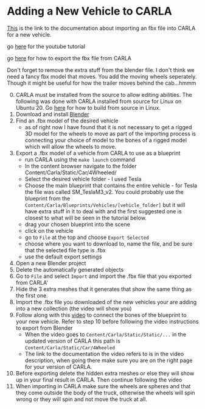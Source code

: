 # Adding a New Vehicle to CARLA
[This](https://carla.readthedocs.io/en/latest/tuto_content_authoring_vehicles/) is the link to the documentation about importing an fbx file into CARLA for a new vehicle.

go [here](https://www.youtube.com/watch?v=0F3ugwkISGk) for the youtube tutorial

go [here](https://forums.unrealengine.com/t/export-fbx-from-ue4/374740/2) for how to export the fbx file from CARLA

Don't forget to remove the extra stuff from the blender file.
I don't think we need a fancy fbx model that moves. You add the moving wheels seperately. Though it might be useful for how the trailer moves behind the cab...hmmm

0. CARLA must be installed from the source to allow editing abilities. The following was done with CARLA installed from source for Linux on Ubuntu 20. Go [here](https://carla.readthedocs.io/en/latest/build_linux/) for how to build from source in Linux.
1. Download and install [Blender](https://www.blender.org/download/)
2. Find an .fbx model of the desired vehicle
    - as of right now I have found that it is not necessary to get a rigged 3D model for the wheels to move as part of the importing process is connecting your choice of model to the bones of a rigged model which will allow the wheels to move.
3. Export a .fbx model of a vehicle from CARLA to use as a blueprint
    - run CARLA using the `make launch` command
    - In the content browser navigate to the folder Content/Carla/Static/Car/4Wheeled/
    - Select the desired vehicle folder - I used Tesla
    - Choose the main blueprint that contains the entire vehicle - for Tesla the file was called SM_TeslaM3_v2. You could probably use the blueprint from the `Content/Carla/Blueprints/Vehicles/[vehicle_folder]` but it will have extra stuff in it to deal with and the first suggested one is closest to what will be seen in the tutorial below.
    - drag your chosen blueprint into the scene
    - click on the vehicle
    - go to `File` at the top and choose `Export Selected`
    - choose where you want to download to, name the file, and be sure that the selected file type is .fbx
    - use the default export settings
4. Open a new Blender project
5. Delete the automatically generated objects
6. Go to `File` and select `Import` and import the .fbx file that you exported from CARLA'
7. Hide the 3 extra meshes that it generates that show the same thing as the first one.
8. Import the .fbx file you downloaded of the new vehicles your are adding into a new collection (the video will show you)
9. Follow along with this [video](https://www.youtube.com/watch?v=0F3ugwkISGk) to connect the bones of the blueprint to your new vehicle. Refer to step 10 before following the video instructions to export from Blender
    - When the video goes to `Content/Carla/Static/Static/...` in the updated version of CARLA this path is `Content/Carla/Static/Car/4Wheeled`
    - The link to the documentation the video refers to is in the video description, when going there make sure you are on the right page for your version of CARLA.
10. Before exporting delete the hidden extra meshes or else they will show up in your final result in CARLA. Then continue following the video
11. When importing in CARLA make sure the wheels are spheres and that they come outside the body of the truck, otherwise the wheels will spin wrong or they will spin and not move the truck at all.